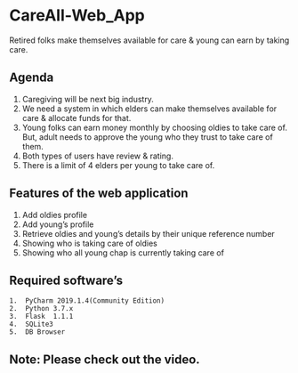 # CareAll-Web_App
Retired folks make themselves available for care &amp; young can earn by taking care.

## Agenda
1.	Caregiving will be next big industry.
2.	We need a system in which elders can make themselves available for care & allocate funds for that.
3.	Young folks can earn money monthly by choosing oldies	to take care of.  But, adult needs to approve the young who they trust to take       care of them.
4.	Both types of users have review & rating.
5.	There is a limit of 4 elders per young to take care of.

## Features of the web application
1.	Add oldies profile
2.	Add young’s profile
3.	Retrieve oldies and young’s details by their unique reference number
4.	Showing who is taking care of oldies
5.	Showing who all young chap is currently taking care of

## Required software’s
    1.	PyCharm 2019.1.4(Community Edition)
    2.	Python 3.7.x
    3.	Flask  1.1.1
    4.	SQLite3
    5.	DB Browser
## Note: Please check out the video.
